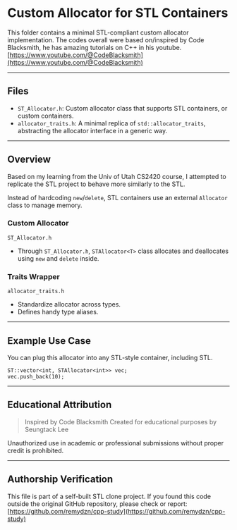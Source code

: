 # Custom Allocator for STL Containers

This folder contains a minimal STL-compliant custom allocator implementation. 
The codes overall were based on/inspired by Code Blacksmith, he has amazing tutorials on C++ in his youtube.
[https://www.youtube.com/@CodeBlacksmith](https://www.youtube.com/@CodeBlacksmith)

---

## Files
- `ST_Allocator.h`: Custom allocator class that supports STL containers, or custom containers.
- `allocator_traits.h`: A minimal replica of `std::allocator_traits`, abstracting the allocator interface in a generic way.

---

## Overview
Based on my learning from the Univ of Utah CS2420 course, 
I attempted to replicate the STL project to behave more similarly to the STL. 

Instead of hardcoding `new`/`delete`, STL containers use an external `Allocator` class to manage memory.

### Custom Allocator
`ST_Allocator.h`
- Through `ST_Allocator.h`, `STAllocator<T>` class allocates and deallocates using `new` and `delete` inside.
### Traits Wrapper
`allocator_traits.h`
- Standardize allocator across types.
- Defines handy type aliases.

---

## Example Use Case
You can plug this allocator into any STL-style container, including STL.
```
ST::vector<int, STAllocator<int>> vec;
vec.push_back(10);
```

---

## Educational Attribution
> Inspired by Code Blacksmith
> Created for educational purposes by Seungtack Lee

Unauthorized use in academic or professional submissions without proper credit is prohibited.

---

## Authorship Verification
This file is part of a self-built STL clone project.
If you found this code outside the original GitHub repository, please check or report:
[https://github.com/remydzn/cpp-study](https://github.com/remydzn/cpp-study)
